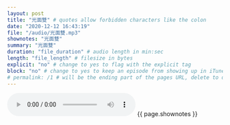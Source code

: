 ```yaml
---
layout: post
title: "光面雙" # quotes allow forbidden characters like the colon
date: "2020-12-12 16:43:19"
file: "/audio/光面雙.mp3"
shownotes: "光面雙"
summary: "光面雙"
duration: "file_duration" # audio length in min:sec
length: "file_length" # filesize in bytes
explicit: "no" # change to yes to flag with the explicit tag
block: "no" # change to yes to keep an episode from showing up in iTunes
# permalink: /1 # will be the ending part of the pages URL, delete to default to the title
---
```


<audio controls>
<source src="{{site.url}}{{site.baseurl}}{{ page.file }}" type="audio/x-mp3">
Your browser does not support the audio element.
</audio>
{{ page.shownotes }}
